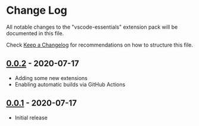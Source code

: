 # Change Log

All notable changes to the "vscode-essentials" extension pack will be documented in this file.

Check [Keep a Changelog](http://keepachangelog.com/) for recommendations on how to structure this file.

## [0.0.2] - 2020-07-17

- Adding some new extensions
- Enabling automatic builds via GitHub Actions

## [0.0.1] - 2020-07-17

- Initial release

[0.0.1]: https://github.com/lewkoo/vscode-essentials/releases/tag/0.0.1
[0.0.2]: https://github.com/lewkoo/vscode-essentials/releases/tag/0.0.2